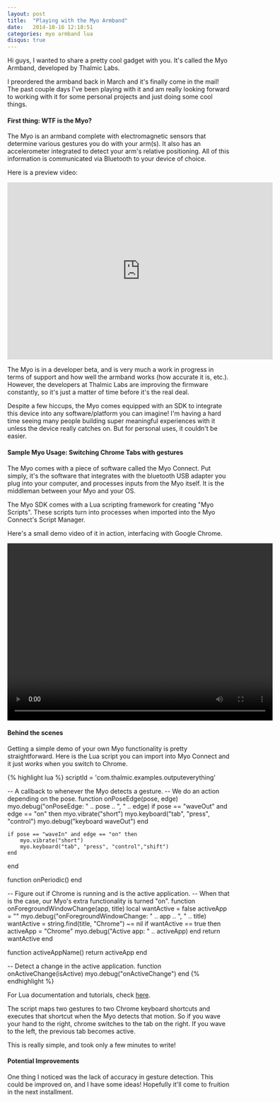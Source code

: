 ```yaml
---
layout: post
title:  "Playing with the Myo Armband"
date:   2014-10-16 12:18:51
categories: myo armband lua
disqus: true
---
```


Hi guys, I wanted to share a pretty cool gadget with you. It's called the Myo Armband, developed by Thalmic Labs.

I preordered the armband back in March and it's finally come in the mail! The past couple days I've been playing
with it and am really looking forward to working with it for some personal projects and just doing some cool things.

#### First thing: WTF is the Myo?

The Myo is an armband complete with electromagnetic sensors that determine various gestures you
do with your arm(s). It also has an accelerometer integrated to detect your arm's relative positioning.
All of this information is communicated via Bluetooth to your device of choice.

Here is a preview video:

<iframe width="600" height="400" src="https://www.youtube.com/embed/oWu9TFJjHaM" frameborder="0" allowfullscreen></iframe>

The Myo is in a developer beta, and is very much a work in progress in terms of support
and how well the armband works (how accurate it is, etc.). However, the developers at
Thalmic Labs are improving the firmware constantly, so it's just a matter of time
before it's the real deal.

Despite a few hiccups, the Myo comes equipped with an SDK to integrate this device into
any software/platform you can imagine! I'm having a hard time seeing many people building
super meaningful experiences with it unless the device really catches on. But for personal
uses, it couldn't be easier.

#### Sample Myo Usage: Switching Chrome Tabs with gestures

The Myo comes with a piece of software called the Myo Connect. Put simply, it's
the software that integrates with the bluetooth USB adapter you plug into your
computer, and processes inputs from the Myo itself. It is the middleman between
your Myo and your OS.

The Myo SDK comes with a Lua scripting framework for creating "Myo Scripts".
These scripts turn into processes when imported into the Myo Connect's Script Manager.

Here's a small demo video of it in action, interfacing with Google Chrome.

<video width="600" height="400" controls src="/assets/myovideo.mp4">
  Your browser does not support HTML5 video.
</video>

#### Behind the scenes

Getting a simple demo of your own Myo functionality is pretty straightforward.
Here is the Lua script you can import into Myo Connect and it just <em>works</em>
when you switch to Chrome.

{% highlight lua %}
scriptId = 'com.thalmic.examples.outputeverything'

-- A callback to whenever the Myo detects a gesture.
-- We do an action depending on the pose.
function onPoseEdge(pose, edge)
    myo.debug("onPoseEdge: " .. pose .. ", " .. edge)
    if pose == "waveOut" and edge == "on" then
    	myo.vibrate("short")
    	myo.keyboard("tab", "press", "control")
    	myo.debug("keyboard waveOut")
    end

    if pose == "waveIn" and edge == "on" then
    	myo.vibrate("short")
    	myo.keyboard("tab", "press", "control","shift")
   	end
end

function onPeriodic()
end

-- Figure out if Chrome is running and is the active application.
-- When that is the case, our Myo's extra functionality is turned "on".
function onForegroundWindowChange(app, title)
	  local wantActive = false
	  activeApp = ""
    myo.debug("onForegroundWindowChange: " .. app .. ", " .. title)
    wantActive = string.find(title, "Chrome") ~= nil
    if wantActive == true then
    	  activeApp = "Chrome"
        myo.debug("Active app: " .. activeApp)
    end
    return wantActive
end

function activeAppName()
    return activeApp
end

-- Detect a change in the active application.
function onActiveChange(isActive)
    myo.debug("onActiveChange")
end
{% endhighlight %}

For Lua documentation and tutorials, check [here](http://www.lua.org/pil/contents.html).

The script maps two gestures to two Chrome keyboard shortcuts
and executes that shortcut when the Myo detects that motion.
So if you wave your hand to the right, chrome switches to the tab on the right.
If you wave to the left, the previous tab becomes active.

This is really simple, and took only a few minutes to write!

#### Potential Improvements

One thing I noticed was the lack of accuracy in gesture detection.
This could be improved on, and I have some ideas! Hopefully it'll come to fruition in
the next installment.
